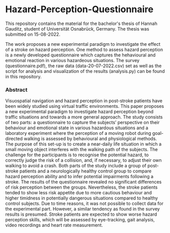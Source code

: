 # Hazard-Perception-Questionnaire
This repository contains the material for the bachelor's thesis of Hannah Gauditz, student of Universität Osnabrück, Germany. The thesis was submitted on 15-08-2022.

The work proposes a new experimental paradigm to investigate the effect of a stroke on hazard perception. One method to assess hazard perception is a newly developed questionnaire which captures the hehavioural and emotional reaction in various hazardeous situations. The survey (questionnaire.pdf), the raw data (data-20-07-2022.csv) set as well as the script for analysis and visualization of the results (analysis.py) can be found in this repository.

### Abstract
Visuospatial navigation and hazard perception in post-stroke patients have been widely studied using virtual traffic environments. This paper proposes a new experimental paradigm to investigate hazard perception beyond traffic situations and towards a more general approach. The study consists of two parts: a questionnaire to capture the subjects’ perspective on their behaviour and emotional state in various hazardous situations and a laboratory experiment where the perception of a moving robot during goal-directed walking is assessed by behavioural and physiological methods. The purpose of this set-up is to create a near-daily life situation in which a small moving object interferes with the walking path of the subjects. The challenge for the participants is to recognise the potential hazard, to correctly judge the risk of a collision, and, if necessary, to adjust their own walking to avoid a crash. Both parts of the study include a group of post-stroke patients and a neurologically healthy control group to compare hazard perception ability and to infer potential impairments following a stroke. The results of the questionnaire revealed no significant differences of risk perception between the groups. Nevertheless, the stroke patients tended to show less risk appetite due to more cautious behaviour and higher timidness in potentially dangerous situations compared to healthy control subjects. Due to time reasons, it was not possible to collect data for the experimental part. However, a similar tendency as found in the survey results is presumed. Stroke patients are expected to show worse hazard perception skills, which will be assessed by eye-tracking, gait analysis, video recordings and heart rate measurement.
